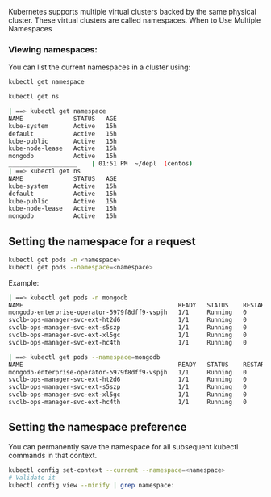 Kubernetes supports multiple virtual clusters backed by the same physical cluster. These virtual clusters are called namespaces.
When to Use Multiple Namespaces

### Viewing namespaces:
You can list the current namespaces in a cluster using:

```bash
kubectl get namespace

kubectl get ns
```
```bash
| ==> kubectl get namespace
NAME              STATUS   AGE
kube-system       Active   15h
default           Active   15h
kube-public       Active   15h
kube-node-lease   Active   15h
mongodb           Active   15h
___________________    | 01:51 PM  ~/depl  (centos)
| ==> kubectl get ns
NAME              STATUS   AGE
kube-system       Active   15h
default           Active   15h
kube-public       Active   15h
kube-node-lease   Active   15h
mongodb           Active   15h
```

## Setting the namespace for a request

```bash
kubectl get pods -n <namespace>
kubectl get pods --namespace=<namespace>
```
Example:
```bash
| ==> kubectl get pods -n mongodb
NAME                                           READY   STATUS    RESTARTS   AGE
mongodb-enterprise-operator-5979f8dff9-vspjh   1/1     Running   0          15h
svclb-ops-manager-svc-ext-ht2d6                1/1     Running   0          15h
svclb-ops-manager-svc-ext-s5szp                1/1     Running   0          15h
svclb-ops-manager-svc-ext-xl5gc                1/1     Running   0          15h
svclb-ops-manager-svc-ext-hc4th                1/1     Running   0          15h
```
```bash
| ==> kubectl get pods --namespace=mongodb
NAME                                           READY   STATUS    RESTARTS   AGE
mongodb-enterprise-operator-5979f8dff9-vspjh   1/1     Running   0          15h
svclb-ops-manager-svc-ext-ht2d6                1/1     Running   0          15h
svclb-ops-manager-svc-ext-s5szp                1/1     Running   0          15h
svclb-ops-manager-svc-ext-xl5gc                1/1     Running   0          15h
svclb-ops-manager-svc-ext-hc4th                1/1     Running   0          15h
```
## Setting the namespace preference
You can permanently save the namespace for all subsequent kubectl commands in that context.

```bash
kubectl config set-context --current --namespace=<namespace>
# Validate it
kubectl config view --minify | grep namespace:
```